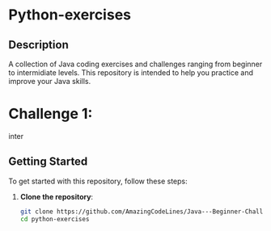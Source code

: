 # Python-exercises

## Description
A collection of Java coding exercises and challenges ranging from beginner to intermidiate levels. This repository is intended to help you practice and improve your Java skills.

# Challenge 1: 
inter


## Getting Started
To get started with this repository, follow these steps:

1. **Clone the repository**:
   ```bash
   git clone https://github.com/AmazingCodeLines/Java---Beginner-Challenges.git
   cd python-exercises

